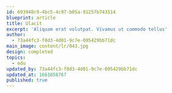 ```yaml
---
id: 693948c9-4bc5-4c97-b05a-91257b743514
blueprint: article
title: Ulacit
excerpt: 'Aliquam erat volutpat. Vivamus ut commodo tellus'
author:
  - 73a44fc3-f8d3-4d01-9c7e-095429bb71dc
main_image: content/lr/043.jpg
design: completed
topics:
  - edu
updated_by: 73a44fc3-f8d3-4d01-9c7e-095429bb71dc
updated_at: 1661658767
published: true
---
```

